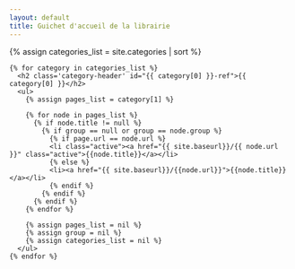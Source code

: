 ```yaml
---
layout: default
title: Guichet d'accueil de la librairie
---
```


<div class="home">
    {% assign categories_list = site.categories | sort %}

    {% for category in categories_list %}
      <h2 class='category-header' id="{{ category[0] }}-ref">{{ category[0] }}</h2>
      <ul>
        {% assign pages_list = category[1] %}
    
        {% for node in pages_list %}
          {% if node.title != null %}
            {% if group == null or group == node.group %}
              {% if page.url == node.url %}
              <li class="active"><a href="{{ site.baseurl}}/{{ node.url }}" class="active">{{node.title}}</a></li>
              {% else %}
              <li><a href="{{ site.baseurl}}/{{node.url}}">{{node.title}}</a></li>
              {% endif %}
            {% endif %}
          {% endif %}
        {% endfor %}
    
        {% assign pages_list = nil %}
        {% assign group = nil %}
        {% assign categories_list = nil %}
      </ul>
    {% endfor %}

  <!-- {% for post in site.pages %}
    <h2>
      <a class="post-link" href="{{ post.url | prepend: site.baseurl }}">{{ post.title }}</a>
    </h2>
  {% endfor %} -->
</div>